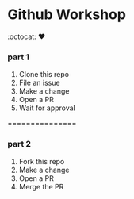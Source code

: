 # Github Workshop
:octocat: :heart:

### part 1
1. Clone this repo
2. File an issue
3. Make a change
4. Open a PR
5. Wait for approval

===============

### part 2
1. Fork this repo
2. Make a change
3. Open a PR
4. Merge the PR

